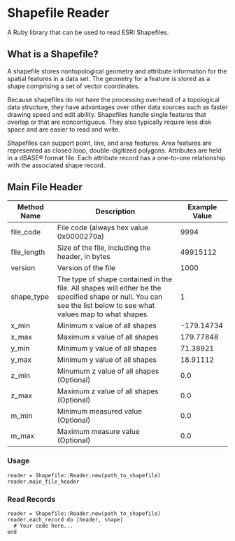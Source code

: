 # Shapefile Reader

A Ruby library that can be used to read ESRI Shapefiles.

## What is a Shapefile?

A shapefile stores nontopological geometry and attribute information for the spatial
features in a data set. The geometry for a feature is stored as a shape comprising a set of
vector coordinates.

Because shapefiles do not have the processing overhead of a topological data structure,
they have advantages over other data sources such as faster drawing speed and edit
ability. Shapefiles handle single features that overlap or that are noncontiguous. They
also typically require less disk space and are easier to read and write.

Shapefiles can support point, line, and area features. Area features are represented as
closed loop, double-digitized polygons. Attributes are held in a dBASE® format file.
Each attribute record has a one-to-one relationship with the associated shape record.

## Main File Header

| Method Name | Description | Example Value |
| --- | --- | --- |
| file_code | File code (always hex value 0x0000270a)	| 9994 |
| file_length | Size of the file, including the header, in bytes | 49915112 |
| version | Version of the file | 1000 |
| shape_type | The type of shape contained in the file. All shapes will either be the specified shape or null. You can see the list below to see what values map to what shapes. | 1 |
| x_min | Minimum x value of all shapes | -179.14734 |
| x_max | Maximum x value of all shapes | 179.77848 |
| y_min | Minimum y value of all shapes | 71.38921 |
| y_max | Minimum y value of all shapes | 18.91112 |
| z_min | Minumum z value of all shapes (Optional) | 0.0 |
| z_max | Maximum z value of all shapes (Optional) | 0.0 |
| m_min | Minimum measured value (Optional) | 0.0 |
| m_max | Maximum measure value (Optional) | 0.0 |

### Usage

```
reader = Shapefile::Reader.new(path_to_shapefile)
reader.main_file_header
```

### Read Records

```
reader = Shapefile::Reader.new(path_to_shapefile)
reader.each_record do |header, shape|
  # Your code here...
end
```

